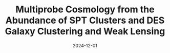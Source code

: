 ---
title: "Multiprobe Cosmology from the Abundance of SPT Clusters and DES Galaxy Clustering and Weak Lensing"
collection: "publications"
category: "co_papers"
permalink: /publications/2024arXiv241207765B
link: https://ui.adsabs.harvard.edu/abs/2024arXiv241207765B/abstract
date: 2024-12-01
venue: "arXiv e-prints"
citation: "Bocquet, S., Grandis, S., Krause, E., et al. (2024), arXiv e-prints, arXiv:2412.07765."
---